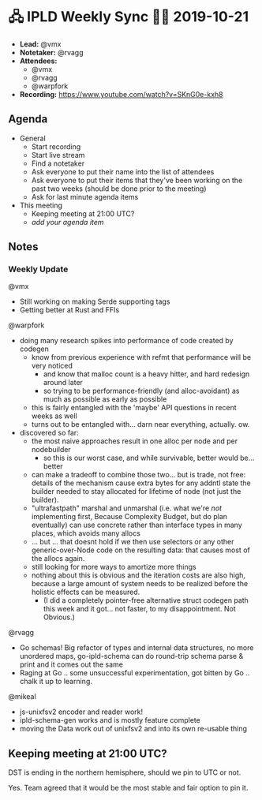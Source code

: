 # 🖧 IPLD Weekly Sync 🙌🏽 2019-10-21

- **Lead:** @vmx
- **Notetaker:** @rvagg
- **Attendees:**
  - @vmx
  - @rvagg
  - @warpfork
- **Recording:** https://www.youtube.com/watch?v=SKnG0e-kxh8


## Agenda

- General
  - Start recording
  - Start live stream
  - Find a notetaker
  - Ask everyone to put their name into the list of attendees
  - Ask everyone to put their items that they've been working on the past two weeks (should be done prior to the meeting)
  - Ask for last minute agenda items
- This meeting
  - Keeping meeting at 21:00 UTC?
  - _add your agenda item_


## Notes

<!-- After each call, the notetaker submits a PR to https://github.com/ipld/team-mgmt to store the notes on the meeting-notes folder -->


### Weekly Update

@vmx
 - Still working on making Serde supporting tags
 - Getting better at Rust and FFIs

@warpfork

- doing many research spikes into performance of code created by codegen
    - know from previous experience with refmt that performance will be very noticed
        - and know that malloc count is a heavy hitter, and hard redesign around later
        - so trying to be performance-friendly (and alloc-avoidant) as much as possible as early as possible
    - this is fairly entangled with the 'maybe' API questions in recent weeks as well
    - turns out to be entangled with... darn near everything, actually.  ow.
- discovered so far:
    - the most naive approaches result in one alloc per node and per nodebuilder
        - so this is our worst case, and while survivable, better would be... better
    - can make a tradeoff to combine those two... but is trade, not free: details of the mechanism cause extra bytes for any addntl state the builder needed to stay allocated for lifetime of node (not just the builder).
    - "ultrafastpath" marshal and unmarshal  (i.e. what we're *not* implementing first, Because Complexity Budget, but do plan eventually) can use concrete rather than interface types in many places, which avoids many allocs
    - ... but ... that doesnt hold if we then use selectors or any other generic-over-Node code on the resulting data: that causes most of the allocs again.
    - still looking for more ways to amortize more things
    - nothing about this is obvious and the iteration costs are also high, because a large amount of system needs to be realized before the holistic effects can be measured.
        - (I did a completely pointer-free alternative struct codegen path this week and it got... not faster, to my disappointment.  Not Obvious.)

@rvagg
 - Go schemas! Big refactor of types and internal data structures, no more unordered maps, go-ipld-schema can do round-trip schema parse & print and it comes out the same
 - Raging at Go .. some unsuccessful experimentation, got bitten by Go .. chalk it up to learning.

@mikeal
 - js-unixfsv2 encoder and reader work!
 - ipld-schema-gen works and is mostly feature complete
 - moving the Data work out of unixfsv2 and into its own re-usable thing

## Keeping meeting at 21:00 UTC?

DST is ending in the northern hemisphere, should we pin to UTC or not.

Yes. Team agreed that it would be the most stable and fair option to pin it.
